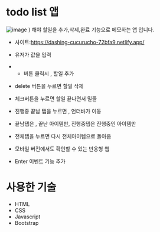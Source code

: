 # todo list 앱
![image](![1-horz](https://github.com/kangjinyong2/todo-list/assets/66777943/78e4a1cb-8cb8-4779-b9c6-41ebda32edc4)
)
)
해야 할일을 추가,삭제,완료 기능으로 메모하는 앱 입니다.
* 사이트:https://dashing-cucurucho-72bfa9.netlify.app/

* 유저가 값을 입력
* + 버튼 클릭시 , 할일 추가
* delete 버튼을 누르면 할일 삭제
* 체크버튼을 누르면 할일 끝나면서 밀줄
* 진행중 끝남 탭을 누르면 , 언더바가 이동
* 끝남탭은 , 끝난 아이템만, 진행중탭은 진행중인 아이템만
* 전체탭을 누르면 다시 전체아이템으로 돌아옴
* 모바일 버전에서도 확인할 수 있는 반응형 웹
- Enter 이벤트 기능 추가


# 사용한 기술

* HTML
* CSS
* Javascript
* Bootstrap
